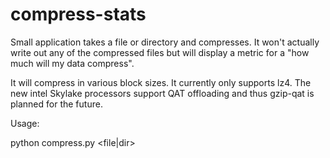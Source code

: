 # compress-stats

Small application takes a file or directory and compresses. It won't actually write out any of the compressed files but will display a metric for a "how much will my data compress".

It will compress in various block sizes. It currently only supports lz4. The new intel Skylake processors support QAT offloading and thus gzip-qat is planned for the future.

Usage:

python compress.py <file|dir>
